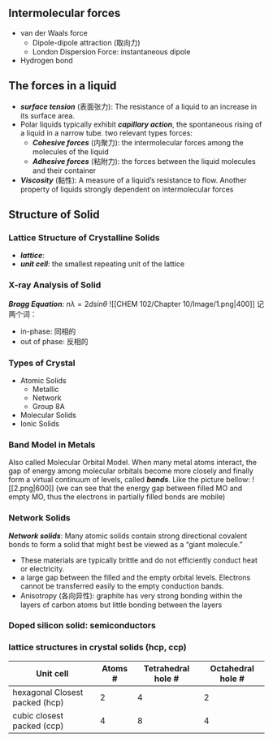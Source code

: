 ## Intermolecular forces
-  van der Waals force
    - Dipole-dipole attraction (取向力)
    - London Dispersion Force: instantaneous dipole
- Hydrogen bond

## The forces in a liquid
- ***surface tension*** (表面张力): The resistance of a liquid to an increase in its surface area.
- Polar liquids typically exhibit ***capillary action***, the spontaneous rising of a liquid in a narrow tube.
    two relevant types forces:
    - ***Cohesive forces*** (内聚力): the intermolecular forces among the molecules of the liquid
    - ***Adhesive forces*** (粘附力): the forces between the liquid molecules and their container
- ***Viscosity*** (黏性): A measure of a liquid’s resistance to flow. Another property of liquids strongly dependent on intermolecular forces

## Structure of Solid
### Lattice Structure of Crystalline Solids
- ***lattice***: 
- ***unit cell***: the smallest repeating unit of the lattice
### X-ray Analysis of Solid
***Bragg Equation***: $n\lambda = 2dsin\theta$
![[CHEM 102/Chapter 10/Image/1.png|400]]
记两个词：
- in-phase: 同相的
- out of phase: 反相的
### Types of Crystal
- Atomic Solids
    - Metallic
    - Network
    - Group 8A
- Molecular Solids
- Ionic Solids
### Band Model in Metals
Also called Molecular Orbital Model. When many metal atoms interact, the gap of energy among molecular orbitals become more closely and finally form a virtual continuum of levels, called ***bands***. Like the picture bellow:
![[2.png|600]]
(we can see that the energy gap between filled MO and empty MO, thus the electrons in partially filled bonds are mobile)
### Network Solids
***Network solids***: Many atomic solids contain strong directional covalent bonds to form a solid that might best be viewed as a “giant molecule.”
- These materials are typically brittle and do not efficiently conduct heat or electricity.
- a large gap between the filled and the empty orbital levels. Electrons cannot be transferred easily to the empty conduction bands.
- Anisotropy (各向异性): graphite has very strong bonding within the layers of carbon atoms but little bonding between the layers
### Doped silicon solid: semiconductors


### lattice structures in crystal solids (hcp, ccp)
Unit cell | Atoms # | Tetrahedral hole # | Octahedral hole #
---|---|---|---
hexagonal Closest packed (hcp) | 2 | 4 | 2
cubic closest packed (ccp) | 4 | 8 | 4

